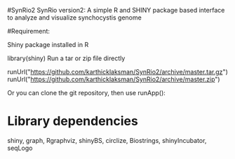 #SynRio2
SynRio version2:
A simple R and SHINY package based interface to analyze and visualize synchocystis genome

#Requirement:

Shiny package installed in R

library(shiny)
Run a tar or zip file directly

runUrl("https://github.com/karthicklaksman/SynRio2/archive/master.tar.gz") runUrl("https://github.com/karthicklaksman/SynRio2/archive/master.zip")

Or you can clone the git repository, then use runApp():

# Library dependencies

shiny, graph, Rgraphviz, shinyBS, circlize, Biostrings, shinyIncubator, seqLogo
